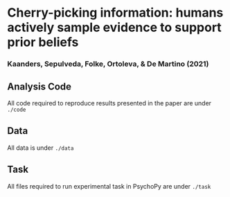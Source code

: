 # Cherry-picking information: humans actively sample evidence to support prior beliefs

### Kaanders, Sepulveda, Folke, Ortoleva, & De Martino (2021)

## Analysis Code

All code required to reproduce results presented in the paper are under `./code`

## Data

All data is under `./data`

## Task

All files required to run experimental task in PsychoPy are under `./task`

